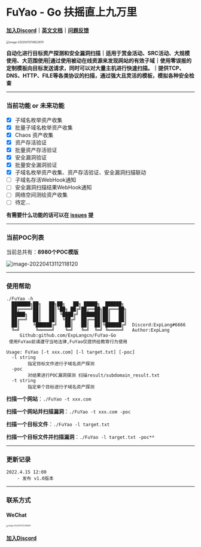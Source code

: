 # FuYao - Go 扶摇直上九万里

####  [加入Discord](https://discord.gg/GCZzJmzW3G)｜[英文文档](README.md)｜[问题反馈](https://github.com/ExpLangcn/FuYao-Go/issues)

<img src="https://tva1.sinaimg.cn/large/e6c9d24egy1h17yaqtwb7j20uq0lwdim.jpg" alt="image-20220413114822870" style="zoom: 50%;" />

**自动化进行目标资产探测和安全漏洞扫描｜适用于赏金活动、SRC活动、大规模使用、大范围使用|通过使用被动在线资源来发现网站的有效子域｜使用零误报的定制模板向目标发送请求，同时可以对大量主机进行快速扫描。｜提供TCP、DNS、HTTP、FILE等各类协议的扫描，通过强大且灵活的模板，模拟各种安全检查**

----

### 当前功能 or 未来功能

- [x] 子域名枚举资产收集
- [x] 批量子域名枚举资产收集
- [x] Chaos 资产收集
- [x] 资产存活验证
- [x] 批量资产存活验证
- [x] 安全漏洞验证
- [x] 批量安全漏洞验证
- [x] 子域名枚举资产收集、资产存活验证、安全漏洞扫描联动
- [ ] 子域名存活WebHook通知
- [ ] 安全漏洞扫描结果WebHook通知
- [ ] 网络空间测绘资产收集
- [ ] 待定...

**有需要什么功能的话可以在 [issues](https://github.com/ExpLangcn/FuYao-Go/issues) 提**

----

### 当前POC列表

当前总共有：**8980个POC模版**

![image-20220413112118120](https://tva1.sinaimg.cn/large/e6c9d24egy1h17yarsz5hj20em08yt90.jpg)

----

### 使用帮助

```
./FuYao -h                                                                                                                                                                                                      
  ███████╗██╗   ██╗██╗   ██╗ █████╗  ██████╗
  ██╔════╝██║   ██║╚██╗ ██╔╝██╔══██╗██╔═══██╗
  █████╗  ██║   ██║ ╚████╔╝ ███████║██║   ██║
  ██╔══╝  ██║   ██║  ╚██╔╝  ██╔══██║██║   ██║
  ██║     ╚██████╔╝   ██║   ██║  ██║╚██████╔╝  Discord:ExpLang#6666
  ╚═╝      ╚═════╝    ╚═╝   ╚═╝  ╚═╝ ╚═════╝   Author:ExpLang
     Github:github.com/ExpLangcn/FuYao-Go
 使用FuYao前请遵守当地法律,FuYao仅提供给教育行为使用

Usage: FuYao [-t xxx.com] [-l target.txt] [-poc]
  -l string
        指定目标文件进行子域名资产探测
  -poc
        对结果进行POC漏洞探测 扫描result/subdomain_result.txt
  -t string
        指定单个目标进行子域名资产探测
```

**扫描一个网站**：`./FuYao -t xxx.com`

**扫描一个网站并扫描漏洞**：`./FuYao -t xxx.com -poc`

**扫描一个目标文件**：`./FuYao -l target.txt `

**扫描一个目标文件并扫描漏洞**：`./FuYao -l target.txt -poc** `

----

### 更新记录

```
2022.4.15 12:00
	- 发布 v1.0版本
```

----

### 联系方式

#### WeChat

<img src="https://tva1.sinaimg.cn/large/e6c9d24egy1h17yaq5zf6j20u012aq5x.jpg" alt="image-20220413113316684" style="zoom: 33%;" />

#### **[加入Discord](https://discord.gg/GCZzJmzW3G)**
